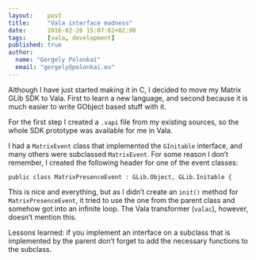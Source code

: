 ```yaml
---
layout:    post
title:     "Vala interface madness"
date:      2016-02-26 15:07:62+02:00
tags:      [vala, development]
published: true
author:
  name: "Gergely Polonkai"
  email: "gergely@polonkai.eu"
---
```


Although I have just started making it in C, I decided to move my
Matrix GLib SDK to Vala. First to learn a new language, and second
because it is much easier to write GObject based stuff with it.

For the first step I created a `.vapi` file from my existing sources,
so the whole SDK prototype was available for me in Vala.

I had a `MatrixEvent` class that implemented the `GInitable`
interface, and many others were subclassed `MatrixEvent`. For some
reason I don’t remember, I created the following header for one of the
event classes:

    public class MatrixPresenceEvent : GLib.Object, GLib.Initable {

This is nice and everything, but as I didn’t create an `init()` method
for `MatrixPresenceEvent`, it tried to use the one from the parent
class and somehow got into an infinite loop. The Vala transformer
(`valac`), however, doesn’t mention this.

Lessons learned: if you implement an interface on a subclass that is
implemented by the parent don’t forget to add the necessary functions
to the subclass.
